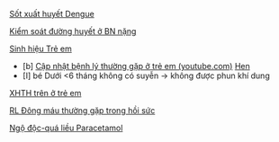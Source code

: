 [Sốt xuất huyết Dengue](../The%20TRIO/000%20Zettlekasten/UMP/BM%20NHI/BM%20NHI%20-%20Tot%20nghiep/MD-DK-KC/S%E1%BB%91t%20xu%E1%BA%A5t%20huy%E1%BA%BFt%20Dengue.md)

[Kiểm soát đường huyết ở BN nặng](../Ki%E1%BB%83m%20so%C3%A1t%20%C4%91%C6%B0%E1%BB%9Dng%20huy%E1%BA%BFt%20%E1%BB%9F%20BN%20n%E1%BA%B7ng.md)

[Sinh hiệu Trẻ em](../Sinh%20hi%E1%BB%87u%20Tr%E1%BA%BB%20em.md)

- [b] [Cập nhật bệnh lý thường gặp ở trẻ em (youtube.com)](https://www.youtube.com/watch?v=Ih4tfHpa_9g)
[Hen](../The%20TRIO/000%20Zettlekasten/UMP/BM%20N%E1%BB%98I/H%C3%94%20H%E1%BA%A4P/HEN.md)
- [I] bé Dưới <6 tháng không có suyễn -> không được phun khí dung

[XHTH trên ở trẻ em](../XHTH%20tr%C3%AAn%20%E1%BB%9F%20tr%E1%BA%BB%20em.md)

[RL Đông máu thường gặp trong hồi sức](../RL%20%C4%90%C3%B4ng%20m%C3%A1u%20th%C6%B0%E1%BB%9Dng%20g%E1%BA%B7p%20trong%20h%E1%BB%93i%20s%E1%BB%A9c.md)

[Ngộ độc-quá liều Paracetamol](../Ng%E1%BB%99%20%C4%91%E1%BB%99c-qu%C3%A1%20li%E1%BB%81u%20Paracetamol.md)
